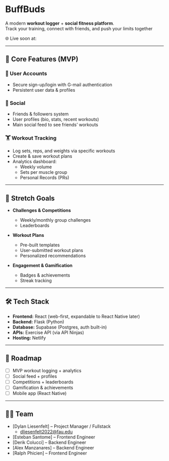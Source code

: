 # BuffBuds

A modern **workout logger** + **social fitness platform**.  
Track your training, connect with friends, and push your limits together

🌐 Live soon at: []()

---

## 🚀 Core Features (MVP)

### 👤 User Accounts
- Secure sign-up/login with  G-mail authentication  
- Persistent user data & profiles  

### 🤝 Social
- Friends & followers system  
- User profiles (bio, stats, recent workouts)  
- Main social feed to see friends’ workouts  

### 🏋️ Workout Tracking
- Log sets, reps, and weights via specific workouts 
- Create & save workout plans  
- Analytics dashboard:  
  - Weekly volume  
  - Sets per muscle group  
  - Personal Records (PRs)  

---

## 🎯 Stretch Goals
- **Challenges & Competitions**  
  - Weekly/monthly group challenges  
  - Leaderboards  

- **Workout Plans**  
  - Pre-built templates  
  - User-submitted workout plans  
  - Personalized recommendations  

- **Engagement & Gamification**  
  - Badges & achievements  
  - Streak tracking  

---

## 🛠️ Tech Stack
- **Frontend:** React (web-first, expandable to React Native later)  
- **Backend:** Flask (Python)  
- **Database:** Supabase (Postgres, auth built-in)  
- **APIs:** Exercise API (via API Ninjas)  
- **Hosting:** Netlify

---

## 📍 Roadmap
- [ ] MVP workout logging + analytics  
- [ ] Social feed + profiles  
- [ ] Competitions + leaderboards  
- [ ] Gamification & achievements  
- [ ] Mobile app (React Native)  

---

## 🧑‍💻 Team
- [Dylan Liesenfelt] – Project Manager / Fullstack  
    * dliesenfelt2022@fau.edu
- [Esteban Santome] – Frontend Engineer  
- [Derik Colucci] – Backend Engineer  
- [Alex Manzanares] – Backend Engineer  
- [Ralph Phicien] – Frontend Engineer  
